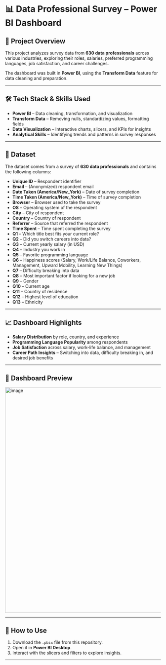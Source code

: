 # 📊 Data Professional Survey – Power BI Dashboard  

## 📌 Project Overview  
This project analyzes survey data from **630 data professionals** across various industries, exploring their roles, salaries, preferred programming languages, job satisfaction, and career challenges.  

The dashboard was built in **Power BI**, using the **Transform Data** feature for data cleaning and preparation.  

---

## 🛠️ Tech Stack & Skills Used  
- **Power BI** – Data cleaning, transformation, and visualization  
- **Transform Data** – Removing nulls, standardizing values, formatting fields  
- **Data Visualization** – Interactive charts, slicers, and KPIs for insights  
- **Analytical Skills** – Identifying trends and patterns in survey responses  

---

## 📂 Dataset  
The dataset comes from a survey of **630 data professionals** and contains the following columns:  

- **Unique ID** – Respondent identifier  
- **Email** – (Anonymized) respondent email  
- **Date Taken (America/New_York)** – Date of survey completion  
- **Time Taken (America/New_York)** – Time of survey completion  
- **Browser** – Browser used to take the survey  
- **OS** – Operating system of the respondent  
- **City** – City of respondent  
- **Country** – Country of respondent  
- **Referrer** – Source that referred the respondent  
- **Time Spent** – Time spent completing the survey  
- **Q1** – Which title best fits your current role?  
- **Q2** – Did you switch careers into data?  
- **Q3** – Current yearly salary (in USD)  
- **Q4** – Industry you work in  
- **Q5** – Favorite programming language  
- **Q6** – Happiness scores (Salary, Work/Life Balance, Coworkers, Management, Upward Mobility, Learning New Things)  
- **Q7** – Difficulty breaking into data  
- **Q8** – Most important factor if looking for a new job  
- **Q9** – Gender  
- **Q10** – Current age  
- **Q11** – Country of residence  
- **Q12** – Highest level of education  
- **Q13** – Ethnicity  

---

## 📈 Dashboard Highlights  
- **Salary Distribution** by role, country, and experience  
- **Programming Language Popularity** among respondents  
- **Job Satisfaction** across salary, work-life balance, and management  
- **Career Path Insights** – Switching into data, difficulty breaking in, and desired job benefits  

---

## 📸 Dashboard Preview  
<img width="1324" height="731" alt="image" src="https://github.com/user-attachments/assets/72a9c71a-a0fc-403f-b811-a8ef467719f3" />

---

## 🚀 How to Use  
1. Download the `.pbix` file from this repository.  
2. Open it in **Power BI Desktop**.  
3. Interact with the slicers and filters to explore insights.  

---
  
